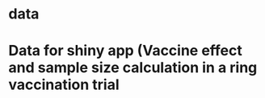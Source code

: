 # data
# Data for shiny app (Vaccine effect and sample size calculation in a ring vaccination trial
